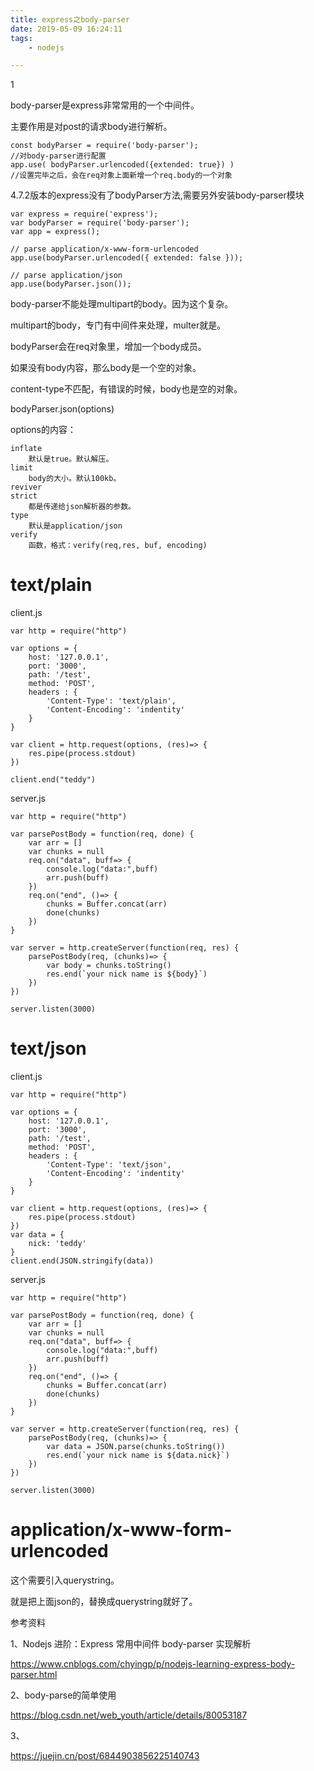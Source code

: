 ```yaml
---
title: express之body-parser
date: 2019-05-09 16:24:11
tags:
	- nodejs

---
```


1

body-parser是express非常常用的一个中间件。

主要作用是对post的请求body进行解析。

```
const bodyParser = require('body-parser');
//对body-parser进行配置
app.use( bodyParser.urlencoded({extended: true}) )
//设置完毕之后，会在req对象上面新增一个req.body的一个对象
```

4.7.2版本的express没有了bodyParser方法,需要另外安装body-parser模块

```
var express = require('express');
var bodyParser = require('body-parser');
var app = express();

// parse application/x-www-form-urlencoded
app.use(bodyParser.urlencoded({ extended: false }));

// parse application/json
app.use(bodyParser.json());
```



body-parser不能处理multipart的body。因为这个复杂。

multipart的body，专门有中间件来处理，multer就是。

bodyParser会在req对象里，增加一个body成员。

如果没有body内容，那么body是一个空的对象。

content-type不匹配，有错误的时候，body也是空的对象。

bodyParser.json(options)

options的内容：

```
inflate
	默认是true。默认解压。
limit
	body的大小。默认100kb。
reviver
strict
	都是传递给json解析器的参数。
type
	默认是application/json
verify
	函数，格式：verify(req,res, buf, encoding)
```



# text/plain

client.js

```
var http = require("http")

var options = {
    host: '127.0.0.1',
    port: '3000',
    path: '/test',
    method: 'POST',
    headers : {
        'Content-Type': 'text/plain',
        'Content-Encoding': 'indentity'
    }
}

var client = http.request(options, (res)=> {
    res.pipe(process.stdout)
})

client.end("teddy")
```

server.js

```
var http = require("http")

var parsePostBody = function(req, done) {
    var arr = []
    var chunks = null
    req.on("data", buff=> {
        console.log("data:",buff)
        arr.push(buff)
    })
    req.on("end", ()=> {
        chunks = Buffer.concat(arr)
        done(chunks)
    })
}

var server = http.createServer(function(req, res) {
    parsePostBody(req, (chunks)=> {
        var body = chunks.toString()
        res.end(`your nick name is ${body}`)
    })
})

server.listen(3000)
```

# text/json

client.js

```
var http = require("http")

var options = {
    host: '127.0.0.1',
    port: '3000',
    path: '/test',
    method: 'POST',
    headers : {
        'Content-Type': 'text/json',
        'Content-Encoding': 'indentity'
    }
}

var client = http.request(options, (res)=> {
    res.pipe(process.stdout)
})
var data = {
    nick: 'teddy'
}
client.end(JSON.stringify(data))

```

server.js

```
var http = require("http")

var parsePostBody = function(req, done) {
    var arr = []
    var chunks = null
    req.on("data", buff=> {
        console.log("data:",buff)
        arr.push(buff)
    })
    req.on("end", ()=> {
        chunks = Buffer.concat(arr)
        done(chunks)
    })
}

var server = http.createServer(function(req, res) {
    parsePostBody(req, (chunks)=> {
        var data = JSON.parse(chunks.toString())
        res.end(`your nick name is ${data.nick}`)
    })
})

server.listen(3000)
```

# application/x-www-form-urlencoded

这个需要引入querystring。

就是把上面json的，替换成querystring就好了。







参考资料

1、Nodejs 进阶：Express 常用中间件 body-parser 实现解析

https://www.cnblogs.com/chyingp/p/nodejs-learning-express-body-parser.html

2、body-parse的简单使用

https://blog.csdn.net/web_youth/article/details/80053187

3、

https://juejin.cn/post/6844903856225140743